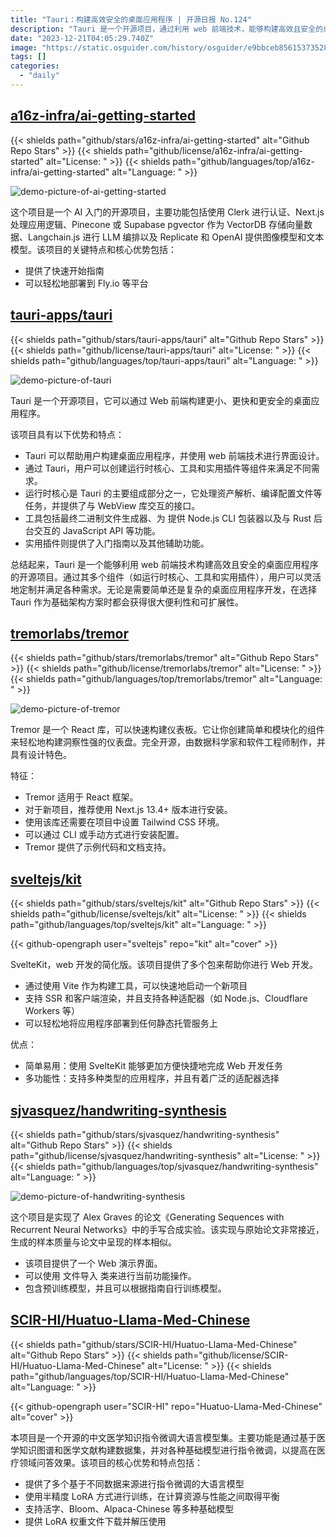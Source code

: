 ```yaml
---
title: "Tauri：构建高效安全的桌面应用程序 | 开源日报 No.124"
description: "Tauri 是一个开源项目，通过利用 web 前端技术，能够构建高效且安全的桌面应用程序。它的优势在于用户可以通过多个组件，如运行时核心、工具和实用插件，灵活地定制和满足各种需求。"
date: "2023-12-21T04:05:29.740Z"
image: "https://static.osguider.com/history/osguider/e9bbceb85615373528234dde4d21684e.png"
tags: []
categories:
  - "daily"
---
```


## [a16z-infra/ai-getting-started](https://github.com/a16z-infra/ai-getting-started)

{{< shields path="github/stars/a16z-infra/ai-getting-started" alt="Github Repo Stars" >}} {{< shields path="github/license/a16z-infra/ai-getting-started" alt="License: " >}} {{< shields path="github/languages/top/a16z-infra/ai-getting-started" alt="Language: " >}}

![demo-picture-of-ai-getting-started](https://static.osguider.com/history/2023/cd46f94aec16086bed9ae7e0b17e4688.png)

这个项目是一个 AI 入门的开源项目，主要功能包括使用 Clerk 进行认证、Next.js 处理应用逻辑、Pinecone 或 Supabase pgvector 作为 VectorDB 存储向量数据、Langchain.js 进行 LLM 编排以及 Replicate 和 OpenAI 提供图像模型和文本模型。该项目的关键特点和核心优势包括：

- 提供了快速开始指南
- 可以轻松地部署到 Fly.io 等平台

## [tauri-apps/tauri](https://github.com/tauri-apps/tauri)

{{< shields path="github/stars/tauri-apps/tauri" alt="Github Repo Stars" >}} {{< shields path="github/license/tauri-apps/tauri" alt="License: " >}} {{< shields path="github/languages/top/tauri-apps/tauri" alt="Language: " >}}

![demo-picture-of-tauri](https://static.osguider.com/history/2023/807508029b5f1a9417939d661ac590a5.png)

Tauri 是一个开源项目，它可以通过 Web 前端构建更小、更快和更安全的桌面应用程序。

该项目具有以下优势和特点：

- Tauri 可以帮助用户构建桌面应用程序，并使用 web 前端技术进行界面设计。
- 通过 Tauri，用户可以创建运行时核心、工具和实用插件等组件来满足不同需求。
- 运行时核心是 Tauri 的主要组成部分之一，它处理资产解析、编译配置文件等任务，并提供了与 WebView 库交互的接口。
- 工具包括最终二进制文件生成器、为  提供 Node.js CLI 包装器以及与 Rust 后台交互的 JavaScript API 等功能。
- 实用插件则提供了入门指南以及其他辅助功能。

总结起来，Tauri 是一个能够利用 web 前端技术构建高效且安全的桌面应用程序的开源项目。通过其多个组件（如运行时核心、工具和实用插件），用户可以灵活地定制并满足各种需求。无论是需要简单还是复杂的桌面应用程序开发，在选择 Tauri 作为基础架构方案时都会获得很大便利性和可扩展性。

## [tremorlabs/tremor](https://github.com/tremorlabs/tremor)

{{< shields path="github/stars/tremorlabs/tremor" alt="Github Repo Stars" >}} {{< shields path="github/license/tremorlabs/tremor" alt="License: " >}} {{< shields path="github/languages/top/tremorlabs/tremor" alt="Language: " >}}

![demo-picture-of-tremor](https://static.osguider.com/history/2023/d0e00f54f17a624e10c300567cd2a3e3.png)

Tremor 是一个 React 库，可以快速构建仪表板。它让你创建简单和模块化的组件来轻松地构建洞察性强的仪表盘。完全开源，由数据科学家和软件工程师制作，并具有设计特色。

特征：

- Tremor 适用于 React 框架。
- 对于新项目，推荐使用 Next.js 13.4+ 版本进行安装。
- 使用该库还需要在项目中设置 Tailwind CSS 环境。
- 可以通过 CLI 或手动方式进行安装配置。
- Tremor 提供了示例代码和文档支持。

## [sveltejs/kit](https://github.com/sveltejs/kit)

{{< shields path="github/stars/sveltejs/kit" alt="Github Repo Stars" >}} {{< shields path="github/license/sveltejs/kit" alt="License: " >}} {{< shields path="github/languages/top/sveltejs/kit" alt="Language: " >}}

{{< github-opengraph user="sveltejs" repo="kit" alt="cover" >}}

SvelteKit，web 开发的简化版。该项目提供了多个包来帮助你进行 Web 开发。

- 通过使用 Vite 作为构建工具，可以快速地启动一个新项目
- 支持 SSR 和客户端渲染，并且支持各种适配器（如 Node.js、Cloudflare Workers 等）
- 可以轻松地将应用程序部署到任何静态托管服务上

优点：

- 简单易用：使用 SvelteKit 能够更加方便快捷地完成 Web 开发任务
- 多功能性：支持多种类型的应用程序，并且有着广泛的适配器选择

## [sjvasquez/handwriting-synthesis](https://github.com/sjvasquez/handwriting-synthesis)

{{< shields path="github/stars/sjvasquez/handwriting-synthesis" alt="Github Repo Stars" >}} {{< shields path="github/license/sjvasquez/handwriting-synthesis" alt="License: " >}} {{< shields path="github/languages/top/sjvasquez/handwriting-synthesis" alt="Language: " >}}

![demo-picture-of-handwriting-synthesis](https://static.osguider.com/history/2023/2df7ab25b3cafbfc8d2617149530b3d4.png)

这个项目是实现了 Alex Graves 的论文《Generating Sequences with Recurrent Neural Networks》中的手写合成实验。该实现与原始论文非常接近，生成的样本质量与论文中呈现的样本相似。

- 该项目提供了一个 Web 演示界面。
- 可以使用  文件导入  类来进行当前功能操作。
- 包含预训练模型，并且可以根据指南自行训练模型。

## [SCIR-HI/Huatuo-Llama-Med-Chinese](https://github.com/SCIR-HI/Huatuo-Llama-Med-Chinese)

{{< shields path="github/stars/SCIR-HI/Huatuo-Llama-Med-Chinese" alt="Github Repo Stars" >}} {{< shields path="github/license/SCIR-HI/Huatuo-Llama-Med-Chinese" alt="License: " >}} {{< shields path="github/languages/top/SCIR-HI/Huatuo-Llama-Med-Chinese" alt="Language: " >}}

{{< github-opengraph user="SCIR-HI" repo="Huatuo-Llama-Med-Chinese" alt="cover" >}}

本项目是一个开源的中文医学知识指令微调大语言模型集。主要功能是通过基于医学知识图谱和医学文献构建数据集，并对各种基础模型进行指令微调，以提高在医疗领域问答效果。该项目的核心优势和特点包括：

- 提供了多个基于不同数据来源进行指令微调的大语言模型
- 使用半精度 LoRA 方式进行训练，在计算资源与性能之间取得平衡
- 支持活字、Bloom、Alpaca-Chinese 等多种基础模型
- 提供 LoRA 权重文件下载并解压使用


